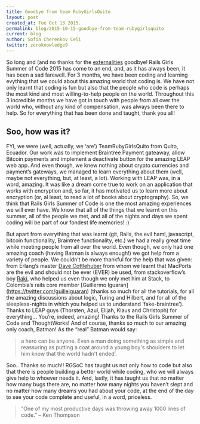 ```yaml
---
title: Goodbye from team RubyGirlsQuito
layout: post
created_at: Tue Oct 13 2015.
permalink: blog/2015-10-15-goodbye-from-team-rubygirlsquito
current: blog
author: Sofía Cherenkov Celi
twitter: zeroknowledge9
---
```


So long and (and no thanks for the
[externalities](http://dl.acm.org/citation.cfm?id=1719050) goodbye! Rails Girls Summer of Code
2015 has come to an end, and, as it has always been, it has been a sad farewell.
For 3 months, we have been coding and learning evything that we could about
this amazing world that coding is. We have not only learnt that coding is
fun but also that the people who code is perhaps the most kind and most
willing-to-help people on the world. Throughout this 3 incredible months we
have got in touch with people from all over the world who, without any kind of
compensation, was always been there to help. So for everything that has been
done and taught, thank you all!

## Soo, how was it?

FYI, we were (well, actually, we ‘are’) TeamRubyGirlsQuito from Quito, Ecuador. Our
work was to implement Braintree Payment gateaway, allow Bitcoin payments and
implement a deactivate button for the amazing LEAP web app. And even though, we
knew nothing about crypto currencies and payment’s gateways, we managed to learn
everything about them (well, maybe not everything, but, at least, a lot).
Working with LEAP was, in a word, amazing. It was like a dream come true to work
on an application that works with encryption and, so far, it has motivated us to
learn more about encryption (or, al least, to read a lot of books about
cryptography). So, we think that Rails Girls Summer of Code is one the most
amazing experiences we will ever have. We know that all of the things that we
learnt on this summer, all of the people we met, and all of the nights and days
we spent coding will be part of our fondest life memories! :)

But apart from everything that was learnt (git, Rails, the evil haml,
javascript, bitcoin functionality, Braintree functionality, etc.) we had a
really great time while meeting people from all over the world. Even though, we
only had one amazing coach (having Batman is always enough!) we got help from a
variety of people. We couldn’t be more thankful for the help that was given:
from Erlang’s master [Dave Cottlehuber](https://twitter.com/dch__) from whom we
learnt that MacPorts are the evil and should not be ever (EVER) be used, from
stackoverflow’s boy [Raki](https://twitter.com/rakib312), who helped us even though
we only met him at Stack, to Colombia’s rails core member [Guillermo Iguaran]
(https://twitter.com/guilleiguaran) (thanks so much for all the tutorials,
for all the amazing discussions about logic, Turing and Hilbert, and for all
of the sleepless-nights in which you helped us to understand ‘fake-braintree’).
Thanks to LEAP guys (Thorsten, Azul, Elijah, Klaus and Christoph) for
everything... You’re, indeed, amazing! Thanks to the Rails Girls Summer of Code
and ThoughtWorks! And of course, thanks so much to our amazing only coach,
Batman! As the “real” Batman would say:

>a hero can be anyone. Even a man doing something as simple and reassuring as
putting a coat around a young boy's shoulders to let him know that the world
hadn't ended’.

Soo.. Thanks so much!! RGSoC has taught us not only how to code but also that
there is people building a better world while coding, who we will always give
help to whoever needs it. And, lastly, it has taught us that no matter how
many bugs there are, no matter how many nights you haven’t slept and no matter
how many dreams you had about your code, at the end of the day to see
your code complete and useful, in a word, priceless.


>“One of my most productive days was throwing away 1000 lines of code.”
>– Ken Thompson
